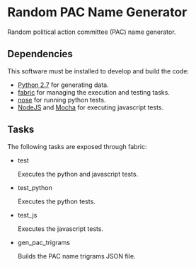 Random PAC Name Generator
=========================

Random political action committee (PAC) name generator.

Dependencies
------------

This software must be installed to develop and build the code:
- [Python 2.7](http://www.python.org) for generating data.
- [fabric](http://docs.fabfile.org/en/1.4.3/index.html) for managing the execution and testing tasks.
- [nose](http://pypi.python.org/pypi/nose/) for running python tests.
- [NodeJS](http://nodejs) and [Mocha](http://visionmedia.github.com/mocha/) for executing javascript tests.

Tasks
-----

The following tasks are exposed through fabric:

- test
	
	Executes the python and javascript tests.
- test_python
	
	Executes the python tests.
- test_js
	
	Executes the javascript tests.
- gen_pac_trigrams
	
	Builds the PAC name trigrams JSON file.